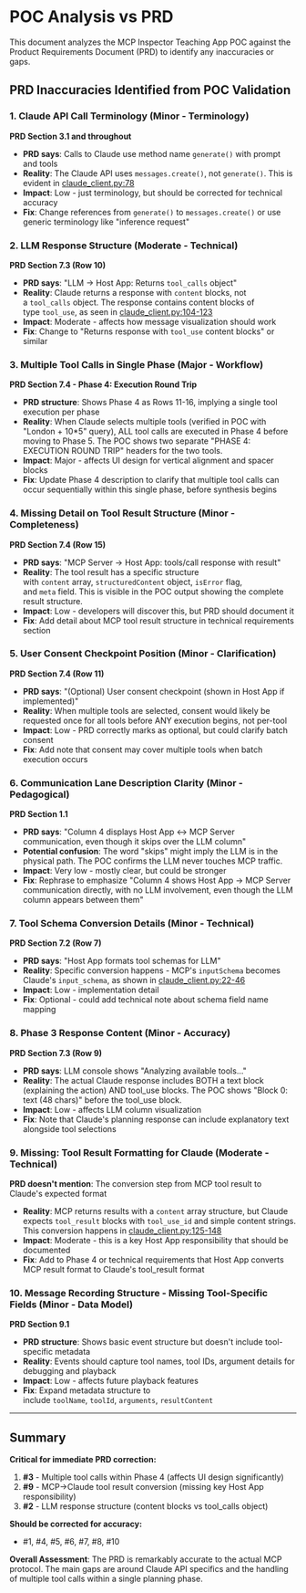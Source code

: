 # POC Analysis vs PRD
This document analyzes the MCP Inspector Teaching App POC against the Product Requirements Document (PRD) to identify any inaccuracies or gaps.

## **PRD Inaccuracies Identified from POC Validation**

### **1. Claude API Call Terminology (Minor - Terminology)**

**PRD Section 3.1 and throughout**

- **PRD says**: Calls to Claude use method name `generate()` with prompt and tools
- **Reality**: The Claude API uses `messages.create()`, not `generate()`. This is evident in [claude_client.py:78](vscode-webview://1rthtb9g1l3s1kbger81te5sv8ab2062gg33qtn546ohsi766p0i/mcp_visualizer/poc/claude_client.py#L78)
- **Impact**: Low - just terminology, but should be corrected for technical accuracy
- **Fix**: Change references from `generate()` to `messages.create()` or use generic terminology like "inference request"

### **2. LLM Response Structure (Moderate - Technical)**

**PRD Section 7.3 (Row 10)**

- **PRD says**: "LLM → Host App: Returns `tool_calls` object"
- **Reality**: Claude returns a response with `content` blocks, not a `tool_calls` object. The response contains content blocks of type `tool_use`, as seen in [claude_client.py:104-123](vscode-webview://1rthtb9g1l3s1kbger81te5sv8ab2062gg33qtn546ohsi766p0i/mcp_visualizer/poc/claude_client.py#L104-123)
- **Impact**: Moderate - affects how message visualization should work
- **Fix**: Change to "Returns response with `tool_use` content blocks" or similar

### **3. Multiple Tool Calls in Single Phase (Major - Workflow)**

**PRD Section 7.4 - Phase 4: Execution Round Trip**

- **PRD structure**: Shows Phase 4 as Rows 11-16, implying a single tool execution per phase
- **Reality**: When Claude selects multiple tools (verified in POC with "London + 10*5" query), ALL tool calls are executed in Phase 4 before moving to Phase 5. The POC shows two separate "PHASE 4: EXECUTION ROUND TRIP" headers for the two tools.
- **Impact**: Major - affects UI design for vertical alignment and spacer blocks
- **Fix**: Update Phase 4 description to clarify that multiple tool calls can occur sequentially within this single phase, before synthesis begins

### **4. Missing Detail on Tool Result Structure (Minor - Completeness)**

**PRD Section 7.4 (Row 15)**

- **PRD says**: "MCP Server → Host App: tools/call response with result"
- **Reality**: The tool result has a specific structure with `content` array, `structuredContent` object, `isError` flag, and `meta` field. This is visible in the POC output showing the complete result structure.
- **Impact**: Low - developers will discover this, but PRD should document it
- **Fix**: Add detail about MCP tool result structure in technical requirements section

### **5. User Consent Checkpoint Position (Minor - Clarification)**

**PRD Section 7.4 (Row 11)**

- **PRD says**: "(Optional) User consent checkpoint (shown in Host App if implemented)"
- **Reality**: When multiple tools are selected, consent would likely be requested once for all tools before ANY execution begins, not per-tool
- **Impact**: Low - PRD correctly marks as optional, but could clarify batch consent
- **Fix**: Add note that consent may cover multiple tools when batch execution occurs

### **6. Communication Lane Description Clarity (Minor - Pedagogical)**

**PRD Section 1.1**

- **PRD says**: "Column 4 displays Host App ↔ MCP Server communication, even though it skips over the LLM column"
- **Potential confusion**: The word "skips" might imply the LLM is in the physical path. The POC confirms the LLM never touches MCP traffic.
- **Impact**: Very low - mostly clear, but could be stronger
- **Fix**: Rephrase to emphasize "Column 4 shows Host App → MCP Server communication directly, with no LLM involvement, even though the LLM column appears between them"

### **7. Tool Schema Conversion Details (Minor - Technical)**

**PRD Section 7.2 (Row 7)**

- **PRD says**: "Host App formats tool schemas for LLM"
- **Reality**: Specific conversion happens - MCP's `inputSchema` becomes Claude's `input_schema`, as shown in [claude_client.py:22-46](vscode-webview://1rthtb9g1l3s1kbger81te5sv8ab2062gg33qtn546ohsi766p0i/mcp_visualizer/poc/claude_client.py#L22-46)
- **Impact**: Low - implementation detail
- **Fix**: Optional - could add technical note about schema field name mapping

### **8. Phase 3 Response Content (Minor - Accuracy)**

**PRD Section 7.3 (Row 9)**

- **PRD says**: LLM console shows "Analyzing available tools..."
- **Reality**: The actual Claude response includes BOTH a text block (explaining the action) AND tool_use blocks. The POC shows "Block 0: text (48 chars)" before the tool_use block.
- **Impact**: Low - affects LLM column visualization
- **Fix**: Note that Claude's planning response can include explanatory text alongside tool selections

### **9. Missing: Tool Result Formatting for Claude (Moderate - Technical)**

**PRD doesn't mention**: The conversion step from MCP tool result to Claude's expected format

- **Reality**: MCP returns results with a `content` array structure, but Claude expects `tool_result` blocks with `tool_use_id` and simple content strings. This conversion happens in [claude_client.py:125-148](vscode-webview://1rthtb9g1l3s1kbger81te5sv8ab2062gg33qtn546ohsi766p0i/mcp_visualizer/poc/claude_client.py#L125-148)
- **Impact**: Moderate - this is a key Host App responsibility that should be documented
- **Fix**: Add to Phase 4 or technical requirements that Host App converts MCP result format to Claude's tool_result format

### **10. Message Recording Structure - Missing Tool-Specific Fields (Minor - Data Model)**

**PRD Section 9.1**

- **PRD structure**: Shows basic event structure but doesn't include tool-specific metadata
- **Reality**: Events should capture tool names, tool IDs, argument details for debugging and playback
- **Impact**: Low - affects future playback features
- **Fix**: Expand metadata structure to include `toolName`, `toolId`, `arguments`, `resultContent`

---

## **Summary**

**Critical for immediate PRD correction:**

1. **#3** - Multiple tool calls within Phase 4 (affects UI design significantly)
2. **#9** - MCP→Claude tool result conversion (missing key Host App responsibility)
3. **#2** - LLM response structure (content blocks vs tool_calls object)

**Should be corrected for accuracy:**

- #1, #4, #5, #6, #7, #8, #10

**Overall Assessment**: The PRD is remarkably accurate to the actual MCP protocol. The main gaps are around Claude API specifics and the handling of multiple tool calls within a single planning phase.
